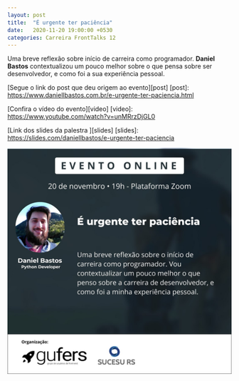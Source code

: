 ```yaml
---
layout: post
title:  "É urgente ter paciência"
date:   2020-11-20 19:00:00 +0530
categories: Carreira FrontTalks 12
---
```

Uma breve reflexão sobre início de carreira como programador. **Daniel Bastos** contextualizou um pouco melhor sobre o que pensa sobre ser desenvolvedor, e como foi a sua experiência pessoal.

[Segue o link do post que deu origem ao evento][post]
[post]: https://www.daniellbastos.com.br/e-urgente-ter-paciencia.html

[Confira o vídeo do evento][video] 
[video]: https://www.youtube.com/watch?v=unMRrzDjGL0

[Link dos slides da palestra ][slides] 
[slides]: https://slides.com/daniellbastos/e-urgente-ter-paciencia 

![FrontTalks 12](/assets/images/12.jpeg "FrontTalks 12")